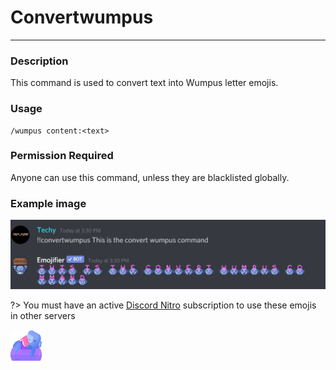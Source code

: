 # Convertwumpus
---
### Description
This command is used to convert text into Wumpus letter emojis.
### Usage
```
/wumpus content:<text>
```
### Permission Required
Anyone can use this command, unless they are blacklisted globally.

### Example image
![convert example](../images/convertwumpus.PNG)

?> You must have an active [Discord Nitro](https://discord.com/nitro) subscription to use these emojis in other servers

<img src="images/wumpusbeach.svg" width="50" height="50" />

